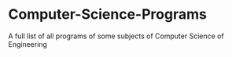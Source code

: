 # Computer-Science-Programs
A full list of all programs of some subjects of Computer Science of Engineering 
